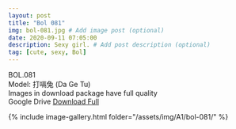 ```yaml
---
layout: post
title: "Bol 081"
img: bol-081.jpg # Add image post (optional)
date: 2020-09-11 07:05:00
description: Sexy girl. # Add post description (optional)
tag: [cute, sexy, Bol]
---
```

BOL.081  
Model: 打嗝兔 (Da Ge Tu)                                               
Images in download package have full quality                    
Google Drive [Download Full](http://gestyy.com/eelYSa)

{% include image-gallery.html folder="/assets/img/A1/bol-081/" %}
